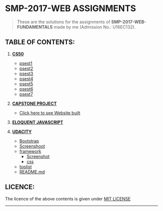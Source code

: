 # SMP-2017-WEB ASSIGNMENTS

>These are the solutions for the assignments of **SMP-2017-WEB-FUNDAMENTALS** made by me (Admission No.: U16EC132).

## TABLE OF CONTENTS:

1. **[CS50 ](https://github.com/gdgsurat/SMP-2017-Web/tree/master/smp2017-web-Vivek/CS50)**

    - [psest1](https://github.com/gdgsurat/SMP-2017-Web/tree/master/smp2017-web-Vivek/CS50/pset1)
    - [psest2](https://github.com/gdgsurat/SMP-2017-Web/tree/master/smp2017-web-Vivek/CS50/pset2)
    - [psest3](https://github.com/gdgsurat/SMP-2017-Web/tree/master/smp2017-web-Vivek/CS50/pset3)
    - [psest4](https://github.com/gdgsurat/SMP-2017-Web/tree/master/smp2017-web-Vivek/CS50/pset4)
    - [psest5](https://github.com/gdgsurat/SMP-2017-Web/tree/master/smp2017-web-Vivek/CS50/pset5)
    - [psest6](https://github.com/gdgsurat/SMP-2017-Web/tree/master/smp2017-web-Vivek/CS50/pset6)
    - [psest7](https://github.com/gdgsurat/SMP-2017-Web/tree/master/smp2017-web-Vivek/CS50/pset7)
2. **[CAPSTONE PROJECT](https://github.com/gdgsurat/SMP-2017-Web/tree/master/smp2017-web-Vivek/Capston%20Project)**
    
    - [Click here to see Website built](https://yadunandanimpex.000webhostapp.com/)

3. **[ELOQUENT JAVASCRIPT](https://github.com/gdgsurat/SMP-2017-Web/tree/master/smp2017-web-Vivek/Eloquent%20JavaScript/Ex-1)**

4. **[UDACITY](https://github.com/gdgsurat/SMP-2017-Web/tree/master/smp2017-web-Vivek/Udacity)**

    - [Bootstrap](https://github.com/gdgsurat/SMP-2017-Web/tree/master/smp2017-web-Vivek/Udacity/Bootstrap)
	- [Screenshoot](https://github.com/gdgsurat/SMP-2017-Web/tree/master/smp2017-web-Vivek/Udacity/Screenshot)
	- [framework](https://github.com/gdgsurat/SMP-2017-Web/tree/master/smp2017-web-Vivek/Udacity/framework)
        - [Screenshot](https://github.com/gdgsurat/SMP-2017-Web/tree/master/smp2017-web-Vivek/Udacity/framework/Screenshot)
        - [css](https://github.com/gdgsurat/SMP-2017-Web/tree/master/smp2017-web-Vivek/Udacity/framework/css)
    - [toplist](https://github.com/gdgsurat/SMP-2017-Web/tree/master/smp2017-web-Vivek/Udacity/toplist)
    - [README.md](https://github.com/gdgsurat/SMP-2017-Web/blob/master/smp2017-web-Vivek/Udacity/README.md)



## LICENCE:
The licence of the above contents is given under [MIT LICENSE](https://choosealicense.com/licenses/mit/)

___
